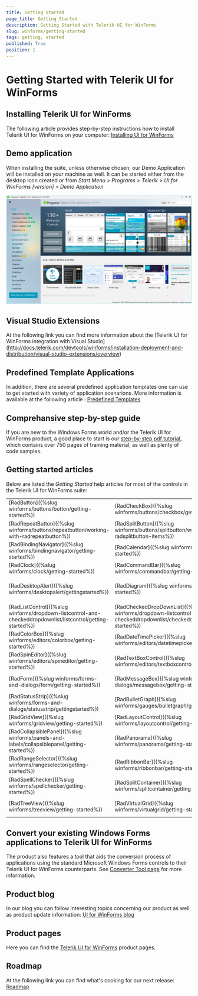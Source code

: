 ```yaml
---
title: Getting Started
page_title: Getting Started
description: Getting Started with Telerik UI for WinForms
slug: winforms/getting-started
tags: getting, started
published: True
position: 1
---
```


# Getting Started with Telerik UI for WinForms

## Installing Telerik UI for WinForms
The following article provides step-by-step instructions how to install Telerik UI for WinForms on your computer: [Installing UI for WinForms](http://docs.telerik.com/devtools/winforms/installation-deployment-and-distribution/installing-on-your-computer)

## Demo application
When installing the suite, unless otherwise chosen, our Demo Application will be installed on your machine as well. It can be started either from the desktop icon created or from *Start Menu > Programs > Telerik > UI for WinForms [version] > Demo Application*

![overview](images/overview.png)

## Visual Studio Extensions
At the following link you can find more information about the [Telerik UI for WinForms integration with Visual Studio] (http://docs.telerik.com/devtools/winforms/installation-deployment-and-distribution/visual-studio-extensions/overview)

## Predefined Template Applications
In addition, there are several predefined application templates one can use to get started with variety of application scenarions. More information is available at the following article : [Predefined Templates](http://docs.telerik.com/devtools/winforms/installation-deployment-and-distribution/visual-studio-extensions/create-project)

## Comprehansive step-by-step guide
If you are new to the Windows Forms world and/or the Telerik UI for WinForms product, a good place to start is our [step-by-step pdf tutorial](http://www.telerik.com/winforms/winforms-guide), which contains over 750 pages of training material, as well as plenty of code samples.

## Getting started articles

Below are listed the *Getting Started* help articles for most of the controls in the Telerik UI for WinForms suite:

|||||
|----|----|----|----|
|[RadButton]({%slug winforms/buttons/button/getting-started%})|[RadCheckBox]({%slug winforms/buttons/checkbox/getting-started%})|[RadDropDownButton]({%slug winforms/buttons/dropdownbutton/getting-started%})|[RadRadioButton]({%slug winforms/buttons/radiobutton/getting-started%})|
|[RadRepeatButton]({%slug winforms/buttons/repeatbutton/working-with-radrepeatbutton%})|[RadSplitButton]({%slug winforms/buttons/splitbutton/working-with-radsplitbutton-items%})|[RadToggleButton]({%slug winforms/buttons/togglebutton/getting-started%})|[RadToggleSwitch]({%slug winforms/buttons/toggleswitch/getting-started%})|
|[RadBindingNavigator]({%slug winforms/bindingnavigator/getting-started%})|[RadCalendar]({%slug winforms/calendar/getting-started%})|[RadCardView]({%slug winforms/cardview/getting-started%})|[RadCarousel]({%slug winforms/carousel%})|
|[RadClock]({%slug winforms/clock/getting-started%})|[RadCommandBar]({%slug winforms/commandbar/getting-started%})|[RadDataEntry]({%slug winforms/dataentry/getting-started%})|[RadDataLayout]({%slug winforms/datalayout/getting-started%})|
|[RadDesktopAlert]({%slug winforms/desktopalert/gettingstarted%})|[RadDiagram]({%slug winforms/diagram/getting-started%})|[RadDock]({%slug winforms/dock/getting-started%})|[RadDropDownList]({%slug winforms/dropdown-listcontrol-and-checkeddropdownlist/dropdownlist/getting-started%})|
|[RadListControl]({%slug winforms/dropdown-listcontrol-and-checkeddropdownlist/listcontrol/getting-started%})|[RadCheckedDropDownList]({%slug winforms/dropdown-listcontrol-and-checkeddropdownlist/checkeddropdownlist/getting-started%})|[RadAutoCompleteBox]({%slug winforms/editors/autocompletebox/getting-started%})|[RadBrowseEditor]({%slug winforms/editors/browseeditor/getting-started%})|
|[RadColorBox]({%slug winforms/editors/colorbox/getting-started%})|[RadDateTimePicker]({%slug winforms/editors/datetimepicker/getting-started%})|[RadMaskedEditBox]({%slug winforms/editors/maskededitbox/getting-started%})|[RadPopupEditor]({%slug winforms/editors/popupeditor/getting-started%})|
|[RadSpinEditor]({%slug winforms/editors/spineditor/getting-started%})|[RadTextBoxControl]({%slug winforms/editors/textboxcontrol/getting-started%})|[RadTimePicker]({%slug winforms/editors/timepicker/getting-started%})|[RadColorDialog]({%slug winforms/forms-and-dialogs/colordialog/getting-started%})|
|[RadForm]({%slug winforms/forms-and-dialogs/form/getting-started%})|[RadMessageBox]({%slug winforms/forms-and-dialogs/messagebox/getting-started%})|[RadRibbonForm]({%slug winforms/forms-and-dialogs/ribbonform/getting-started%})|[ShapedForm]({%slug winforms/forms-and-dialogs/shapedform/getting-started%})|
|[RadStatusStrip]({%slug winforms/forms-and-dialogs/statusstrip/gettingstarted%})|[RadBulletGraph]({%slug winforms/gauges/bulletgraph/getting-started%})|[RadLinearGauge]({%slug winforms/gauges/lineargauge/getting-started%})|[RadRadialGauge]({%slug winforms/gauges/radialgauge/getting-started%})|
|[RadGridView]({%slug winforms/gridview/getting-started%})|[RadLayoutControl]({%slug winforms/layoutcontrol/getting-started%})|[RadListView]({%slug winforms/listview/getting-started%})|[RadMenu]({%slug winforms/menus/menu/getting-started%})|
|[RadCollapsiblePanel]({%slug winforms/panels-and-labels/collapsiblepanel/getting-started%})|[RadPanorama]({%slug winforms/panorama/getting-started%})|[RadPdfViewer]({%slug winforms/pdfviewer/getting-started%})|[RadPropertyGrid]({%slug winforms/propertygrid/getting-started%})|
|[RadRangeSelector]({%slug winforms/rangeselector/getting-started%})|[RadRibbonBar]({%slug winforms/ribbonbar/getting-started%})|[RadRichTextEditor]({%slug winforms/richtexteditor-/getting-started%})|[RadRotator]({%slug winforms/rotator/getting-started%})|
|[RadSpellChecker]({%slug winforms/spellchecker/getting-started%})|[RadSplitContainer]({%slug winforms/splitcontainer/getting-started%})|[RadProgressBar]({%slug winforms/track-and-status-controls/progressbar/getting-started%})|[RadRating]({%slug winforms/track-and-status-controls/rating/getting-started%})|[RadScrollBar]({%slug winforms/track-and-status-controls/scrollbar/getting-started%})|[RadTrackBar]({%slug winforms/track-and-status-controls/trackbar/getting-started%})|[RadWaitingBar]({%slug winforms/track-and-status-controls/waitingbar/getting-started%})
|[RadTreeView]({%slug winforms/treeview/getting-started%})|[RadVirtualGrid]({%slug winforms/virtualgrid/getting-started%})|[RadChartView]({%slug winforms/chartview/getting-started%})|[RadCheckedListBox]({%slug winforms/checkedlistbox/getting-started%})|


## Convert your existing Windows Forms applications to Telerik UI for WinForms
The product also features a tool that aids the conversion process of applications using the standard Microsoft Windows Forms controls to their Telerik UI for WinForms counterparts. See [Converter Tool page](http://docs.telerik.com/devtools/winforms/winforms-converter/overview) for more information.

## Product blog 
In our blog you can follow interesting topics concerning our product as well as product update information: [UI for WinForms blog](http://www.telerik.com/blogs/tag/winforms)

## Product pages
Here you can find the [Telerik UI for WinForms](http://www.telerik.com/products/winforms) product pages.

## Roadmap 
At the following link you can find what's cooking for our next release: [Roadmap](http://www.telerik.com/support/whats-new/winforms/roadmap)
